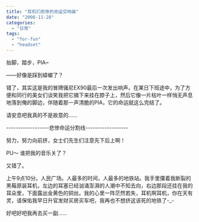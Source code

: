 ```yaml
---
title: "耳机们悲惨的命运交响曲"
date: "2008-11-28"
categories: 
  - "日常"
tags: 
  - "for-fun"
  - "headset"
---
```


抬脚，踏步，PIA~

——好像是踩到蟑螂了？

错了，其实这是我的冒牌骚尼EX90最后一次发出响声。在某日下班途中，为了方便和同行的美女们谈笑我把它摘下来挂在脖子上，然后它像一片枯叶一样悄无声息地落到俺的脚边，伴随着那一声清脆的PIA，它的命运就这么完结了。

请安息吧我真的不是故意的……

\------------------悲惨命运分割线------------------

努力，努力向前挤，女士们先生们注意先下后上啊！

PU～ 谁把我的音乐关了？

又错了。

上午9点10分。人民广场。人最多的时间，人最多的地铁站。我手里攥着我断裂的黑莓原装耳机，左边的耳塞已经汹涌澎湃的人潮中不知去向，右边那段还挂在我的耳朵里，下面露出金黄色的铜丝。我的心里一阵茫然若失，耳机啊耳机，你在天有灵，请保佑我早日升官发财买房买车吧，我再也不想挤这该死的地铁了-\_-

好吧好吧我再去买一副……
